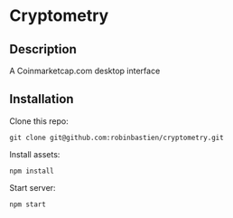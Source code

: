 # Cryptometry

## Description
A Coinmarketcap.com desktop interface

## Installation
Clone this repo:
```
git clone git@github.com:robinbastien/cryptometry.git
```

Install assets:
```
npm install
```

Start server:
```
npm start
```
